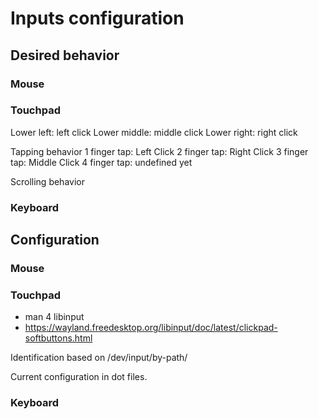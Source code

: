 # Inputs configuration

## Desired behavior

### Mouse

### Touchpad
Lower left: left click
Lower middle: middle click
Lower right: right click

Tapping behavior
1 finger tap: Left Click
2 finger tap: Right Click
3 finger tap: Middle Click
4 finger tap: undefined yet

Scrolling behavior


### Keyboard

## Configuration

### Mouse

### Touchpad
- man 4 libinput
- https://wayland.freedesktop.org/libinput/doc/latest/clickpad-softbuttons.html

Identification based on /dev/input/by-path/<device>

Current configuration in dot files.

### Keyboard

